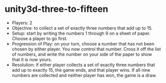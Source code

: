 # unity3d-three-to-fifteen
* Players: 2
* Objective: to collect a set of exactly three numbers that add up to 15.
* Setup: start by writing the numbers 1 through 9 on a sheet of paper. Choose a player to go first.
* Progression of Play: on your turn, choose a number that has not been chosen by either player. You now control that number. Cross it off the list of numbers, and write the number on your side of the paper to show that it is now yours.
* Resolution: if either player collects a set of exactly three numbers that add up to exactly 15, the game ends, and that player wins. If all nine numbers are collected and neither player has won, the game is a draw.
